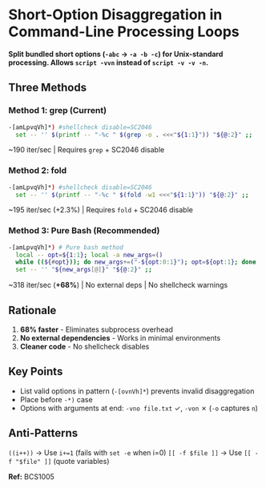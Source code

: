 # Short-Option Disaggregation in Command-Line Processing Loops

**Split bundled short options (`-abc` → `-a -b -c`) for Unix-standard processing. Allows `script -vvn` instead of `script -v -v -n`.**

## Three Methods

### Method 1: grep (Current)
```bash
-[amLpvqVh]*) #shellcheck disable=SC2046
  set -- '' $(printf -- "-%c " $(grep -o . <<<"${1:1}")) "${@:2}" ;;
```
~190 iter/sec | Requires `grep` + SC2046 disable

### Method 2: fold
```bash
-[amLpvqVh]*) #shellcheck disable=SC2046
  set -- '' $(printf -- "-%c " $(fold -w1 <<<"${1:1}")) "${@:2}" ;;
```
~195 iter/sec (+2.3%) | Requires `fold` + SC2046 disable

### Method 3: Pure Bash (Recommended)
```bash
-[amLpvqVh]*) # Pure bash method
  local -- opt=${1:1}; local -a new_args=()
  while ((${#opt})); do new_args+=("-${opt:0:1}"); opt=${opt:1}; done
  set -- '' "${new_args[@]}" "${@:2}" ;;
```
~318 iter/sec (**+68%**) | No external deps | No shellcheck warnings

## Rationale

1. **68% faster** - Eliminates subprocess overhead
2. **No external dependencies** - Works in minimal environments
3. **Cleaner code** - No shellcheck disables

## Key Points

- List valid options in pattern (`-[ovnVh]*`) prevents invalid disaggregation
- Place before `-*)` case
- Options with arguments at end: `-vno file.txt` ✓, `-von` ✗ (`-o` captures `n`)

## Anti-Patterns

`((i++))` → Use `i+=1` (fails with `set -e` when i=0)
`[[ -f $file ]]` → Use `[[ -f "$file" ]]` (quote variables)

**Ref:** BCS1005
